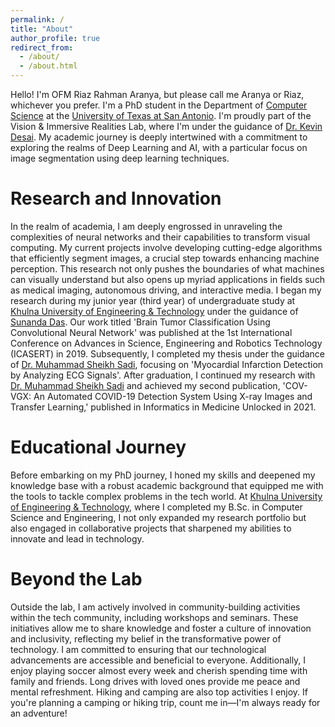 ```yaml
---
permalink: /
title: "About"
author_profile: true
redirect_from: 
  - /about/
  - /about.html
---
```


Hello! I'm OFM Riaz Rahman Aranya, but please call me Aranya or Riaz, whichever you prefer. I'm a PhD student in the Department of <a href="https://sciences.utsa.edu/computer-science/">Computer Science</a> at the <a href="https://www.utsa.edu">University of Texas at San Antonio</a>. I'm proudly part of the Vision & Immersive Realities Lab, where I'm under the guidance of <a href="https://sites.google.com/site/kevinpdesai">Dr. Kevin Desai</a>. My academic journey is deeply intertwined with a commitment to exploring the realms of Deep Learning and AI, with a particular focus on image segmentation using deep learning techniques.

Research and Innovation
======

In the realm of academia, I am deeply engrossed in unraveling the complexities of neural networks and their capabilities to transform visual computing. My current projects involve developing cutting-edge algorithms that efficiently segment images, a crucial step towards enhancing machine perception. This research not only pushes the boundaries of what machines can visually understand but also opens up myriad applications in fields such as medical imaging, autonomous driving, and interactive media. I began my research during my junior year (third year) of undergraduate study at <a href="https://kuet.ac.bd">Khulna University of Engineering & Technology</a> under the guidance of <a href="https://scholar.google.com/citations?user=1OPbHxwAAAAJ&hl=en">Sunanda Das</a>. Our work titled 'Brain Tumor Classification Using Convolutional Neural Network' was published at the 1st International Conference on Advances in Science, Engineering and Robotics Technology (ICASERT) in 2019. Subsequently, I completed my thesis under the guidance of <a href="https://kuet.ac.bd/cse/sadi/index.php?pg=publication">Dr. Muhammad Sheikh Sadi</a>, focusing on 'Myocardial Infarction Detection by Analyzing ECG Signals'. After graduation, I continued my research with <a href="https://kuet.ac.bd/cse/sadi/index.php?pg=publication">Dr. Muhammad Sheikh Sadi</a> and achieved my second publication, 'COV-VGX: An Automated COVID-19 Detection System Using X-ray Images and Transfer Learning,' published in Informatics in Medicine Unlocked in 2021.

Educational Journey
======

Before embarking on my PhD journey, I honed my skills and deepened my knowledge base with a robust academic background that equipped me with the tools to tackle complex problems in the tech world. At <a href="https://kuet.ac.bd">Khulna University of Engineering & Technology</a>, where I completed my B.Sc. in Computer Science and Engineering, I not only expanded my research portfolio but also engaged in collaborative projects that sharpened my abilities to innovate and lead in technology.

Beyond the Lab
======

Outside the lab, I am actively involved in community-building activities within the tech community, including workshops and seminars. These initiatives allow me to share knowledge and foster a culture of innovation and inclusivity, reflecting my belief in the transformative power of technology. I am committed to ensuring that our technological advancements are accessible and beneficial to everyone. Additionally, I enjoy playing soccer almost every week and cherish spending time with family and friends. Long drives with loved ones provide me peace and mental refreshment. Hiking and camping are also top activities I enjoy. If you're planning a camping or hiking trip, count me in—I'm always ready for an adventure!


